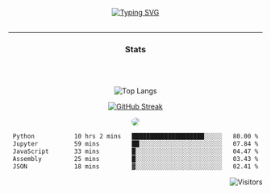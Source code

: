 <p align = "center" >
<a href="https://git.io/typing-svg"><img src="https://readme-typing-svg.demolab.com?font=Source+Code+Pro&size=18&duration=2000&pause=550&color=2859BC&background=0010FF00&multiline=true&width=500&height=90&lines=Brajendra+Suman;BTech+%40+Indian+Institute+of+Technology+Guwahati;MERN+%7C+BLOCKCHAIN+%7C+ML;+++++" alt="Typing SVG" /></a>

</br>
</br>
</p>

-------

<div align = "center" style="text-align: center; border-radius:100px;" >

 ### Stats
 </br>
</br>

</div>



<div align = "center" style="text-align: center; border-radius:100px;" >

![Top Langs](https://github-readme-stats-sigma-five.vercel.app/api/top-langs/?username=s-brajendra&layout=compact&hide=ejs,css&&theme=dark&border=50px)

</div>


<div align = "center" style="text-align: center;" >

[![GitHub Streak](https://streak-stats.demolab.com/?user=s-brajendra&starting_year=2023&border_radius=50&theme=dark)](https://git.io/streak-stats)

</div>

<div align = "center" style="text-align: center;" >


 <img align = "centre" style = "border-radius:100px;" src="https://github-readme-activity-graph.vercel.app/graph?username=s-brajendra&theme=react-dark&bg_color=20232a&hide_border=true" border_radius = "100px" />
</div>

<div align = "center" style="text-align: center;" >
<!--START_SECTION:waka-->

```txt
Python           10 hrs 2 mins   ████████████████████░░░░░   80.00 %
Jupyter          59 mins         ██░░░░░░░░░░░░░░░░░░░░░░░   07.84 %
JavaScript       33 mins         █░░░░░░░░░░░░░░░░░░░░░░░░   04.47 %
Assembly         25 mins         █░░░░░░░░░░░░░░░░░░░░░░░░   03.43 %
JSON             18 mins         ▓░░░░░░░░░░░░░░░░░░░░░░░░   02.41 %
```

<!--END_SECTION:waka-->


</div>


<span align="right">

![Visitors](https://api.visitorbadge.io/api/visitors?path=https%3A%2F%2Fgithub.com%2Fs-brajendra%2Fs-brajendra&label=VISITOR&countColor=%23263759&style=flat-square)

</span>
